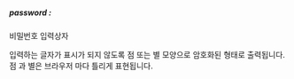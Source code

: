 ##### password : 
비밀번호 입력상자

입력하는 글자가 표시가 되지 않도록 점 또는 별 모양으로 암호화된 형태로 출력됩니다.
점 과 별은 브라우저 마다 틀리게 표현됩니다.